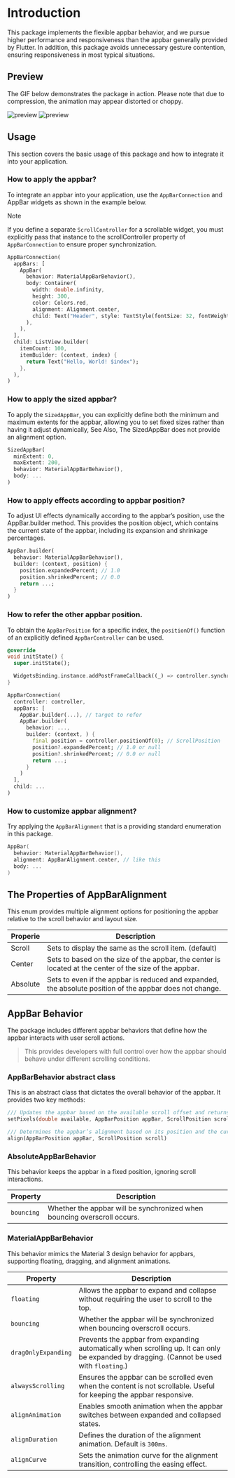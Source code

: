 # Introduction
This package implements the flexible appbar behavior, and we pursue higher performance and responsiveness than the appbar generally provided by Flutter. In addition, this package avoids unnecessary gesture contention, ensuring responsiveness in most typical situations.

## Preview
The GIF below demonstrates the package in action. Please note that due to compression, the animation may appear distorted or choppy.

![preview](https://github.com/user-attachments/assets/9b077c66-83c3-4374-b217-f37dbe644d01)
![preview](https://github.com/user-attachments/assets/e8b18258-f764-49e6-8068-4c34b9b6d62b)

## Usage
This section covers the basic usage of this package and how to integrate it into your application.

### How to apply the appbar?
To integrate an appbar into your application, use the `AppBarConnection` and AppBar widgets as shown in the example below.

> [!NOTE]
> If you define a separate `ScrollController` for a scrollable widget, you must explicitly pass that instance to the scrollController property of `AppBarConnection` to ensure proper synchronization.

```dart
AppBarConnection(
  appBars: [
    AppBar(
      behavior: MaterialAppBarBehavior(),
      body: Container(
        width: double.infinity,
        height: 300,
        color: Colors.red,
        alignment: Alignment.center,
        child: Text("Header", style: TextStyle(fontSize: 32, fontWeight: FontWeight.bold)),
      ),
    ),
  ],
  child: ListView.builder(
    itemCount: 100,
    itemBuilder: (context, index) {
      return Text("Hello, World! $index");
    },
  ),
)
```

### How to apply the sized appbar?
To apply the `SizedAppBar`, you can explicitly define both the minimum and maximum extents for the appbar, allowing you to set fixed sizes rather than having it adjust dynamically, See Also, The SizedAppBar does not provide an alignment option.

```dart
SizedAppBar(
  minExtent: 0,
  maxExtent: 200,
  behavior: MaterialAppBarBehavior(),
  body: ...
)
```

### How to apply effects according to appbar position?
To adjust UI effects dynamically according to the appbar’s position, use the AppBar.builder method. This provides the position object, which contains the current state of the appbar, including its expansion and shrinkage percentages.

```dart
AppBar.builder(
  behavior: MaterialAppBarBehavior(),
  builder: (context, position) {
    position.expandedPercent; // 1.0
    position.shrinkedPercent; // 0.0
    return ...;
  }
)
```

### How to refer the other appbar position.
To obtain the `AppBarPosition` for a specific index, the `positionOf()` function of an explicitly defined `AppBarController` can be used.

```dart
@override
void initState() {
  super.initState();

  WidgetsBinding.instance.addPostFrameCallback((_) => controller.synchronizeWith(0, 1));
}

AppBarConnection(
  controller: controller,
  appBars: [
    AppBar.builder(...), // target to refer
    AppBar.builder(
      behavior: ...,
      builder: (context, ) {
        final position = controller.positionOf(0); // ScrollPosition
        position?.expandedPercent; // 1.0 or null
        position?.shrinkedPercent; // 0.0 or null
        return ...;
      }
    )
  ],
  child: ...
)
```

### How to customize appbar alignment?
Try applying the `AppBarAlignment` that is a providing standard enumeration in this package.

```kotlin
AppBar(
  behavior: MaterialAppBarBehavior(),
  alignment: AppBarAlignment.center, // like this
  body: ...
)
```

## The Properties of AppBarAlignment
This enum provides multiple alignment options for positioning the appbar relative to the scroll behavior and layout size.

| Properie | Description
| ------ | ------ |
| Scroll | Sets to display the same as the scroll item. (default)
| Center | Sets to based on the size of the appbar, the center is located at the center of the size of the appbar.
| Absolute | Sets to even if the appbar is reduced and expanded, the absolute position of the appbar does not change.

## AppBar Behavior
The package includes different appbar behaviors that define how the appbar interacts with user scroll actions.

> This provides developers with full control over how the appbar should behave under different scrolling conditions.

### AppBarBehavior abstract class
This is an abstract class that dictates the overall behavior of the appbar. It provides two key methods:

```dart
/// Updates the appbar based on the available scroll offset and returns the remaining value after consumption.
setPixels(double available, AppBarPosition appBar, ScrollPosition scroll)
```

```dart
/// Determines the appbar’s alignment based on its position and the current scroll state.
align(AppBarPosition appBar, ScrollPosition scroll)
```

### AbsoluteAppBarBehavior
This behavior keeps the appbar in a fixed position, ignoring scroll interactions.

| Property | Description |
|----------|-------------|
| `bouncing` | Whether the appbar will be synchronized when bouncing overscroll occurs. |

### MaterialAppBarBehavior
This behavior mimics the Material 3 design behavior for appbars, supporting floating, dragging, and alignment animations.

| Property | Description |
|----------|-------------|
| `floating` | Allows the appbar to expand and collapse without requiring the user to scroll to the top. |
| `bouncing` | Whether the appbar will be synchronized when bouncing overscroll occurs. |
| `dragOnlyExpanding` | Prevents the appbar from expanding automatically when scrolling up. It can only be expanded by dragging. (Cannot be used with `floating`.) |
| `alwaysScrolling` | Ensures the appbar can be scrolled even when the content is not scrollable. Useful for keeping the appbar responsive. |
| `alignAnimation` | Enables smooth animation when the appbar switches between expanded and collapsed states. |
| `alignDuration` | Defines the duration of the alignment animation. Default is `300ms`. |
| `alignCurve` | Sets the animation curve for the alignment transition, controlling the easing effect. |
